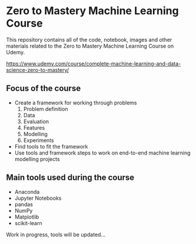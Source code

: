# Zero to Mastery Machine Learning Course

This repository contains all of the code, notebook, images and other materials related to the Zero to Mastery Machine Learning Course on Udemy.

https://www.udemy.com/course/complete-machine-learning-and-data-science-zero-to-mastery/

## Focus of the course

* Create a framework for working through problems
    1. Problem definition
    2. Data
    3. Evaluation
    4. Features
    5. Modelling
    6. Experiments
* Find tools to fit the framework
* Use tools and framework steps to work on end-to-end machine learning modelling projects

## Main tools used during the course

* Anaconda
* Jupyter Notebooks
* pandas
* NumPy
* Matplotlib
* scikit-learn

Work in progress, tools will be updated...